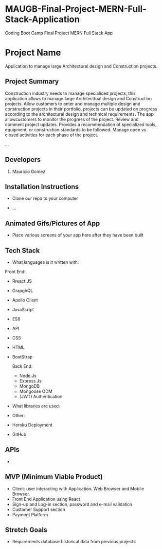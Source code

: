 # MAUGB-Final-Project-MERN-Full-Stack-Application
Coding Boot Camp Final Project MERN Full Stack App

# Project Name
Application to manage large Architectural design and Construction projects.


## Project Summary
Construction industry needs to manage specialiced projects; this application allows to manage large Architecttual design and Construction projects.
Allow customers to enter and manage multiple design and construction projects in their portfolio, projects can be updated on progress according to the architectural design and technical requirements.
The app allowcustomers to monitor the progress of the project.
Review and comment project updates.
Provides a recommendation of specialized tools, equipment, or construction standards to be followed.
Manage open vs closed activities for each phase of the project. 

...

## Developers

1. Mauricio Gomez


## Installation Instructions

- Clone our repo to your computer

- ...


## Animated Gifs/Pictures of App

- Place various screens of your app here after they have been built

## Tech Stack

- What languages is it written with: 

Front End:
- Rreact.JS
- GrapghQL
- Apollo Client
- JavaScript
- ES6
- API
- CSS
- HTML
- BootStrap

  Back End:
  - Node.Js
  - Express.Js
  - MongoDB
  - Mongoose ODM
  - (JWT) Authentication

- What libraries are used: 

- Other: 
- Heroku Deployment
- GitHub

## APIs

-

## MVP (Minimum Viable Product)

- Client: user interacting with Application. Web Browser and Mobile Browser.
- Front End Application using React
- Sign-up and Log-in section, password and e-mail validation
- Customer Support section
- Payment Platform


## Stretch Goals
- Requirements database historical data from previous projects
